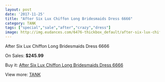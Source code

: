 ```yaml
---
layout: post
date: '2017-11-25'
title: "After Six Lux Chiffon Long Bridesmaids Dress 6666"
category: TANK
tags: ["special","sale","after","crazy","dress"]
image: http://img.eudances.com/6476-thickbox_default/after-six-lux-chiffon-long-bridesmaids-dress-6666.jpg
---
```

After Six Lux Chiffon Long Bridesmaids Dress 6666

On Sales: **$245.99**
<a href="https://www.eudances.com/en/tank/2366-after-six-lux-chiffon-long-bridesmaids-dress-6666.html"><amp-img layout="responsive" width="600" height="600" src="//img.eudances.com/6476-thickbox_default/after-six-lux-chiffon-long-bridesmaids-dress-6666.jpg" alt="After Six Lux Chiffon Long Bridesmaids Dress 6666 0" /></a>
<a href="https://www.eudances.com/en/tank/2366-after-six-lux-chiffon-long-bridesmaids-dress-6666.html"><amp-img layout="responsive" width="600" height="600" src="//img.eudances.com/6477-thickbox_default/after-six-lux-chiffon-long-bridesmaids-dress-6666.jpg" alt="After Six Lux Chiffon Long Bridesmaids Dress 6666 1" /></a>

Buy it: [After Six Lux Chiffon Long Bridesmaids Dress 6666](https://www.eudances.com/en/tank/2366-after-six-lux-chiffon-long-bridesmaids-dress-6666.html "After Six Lux Chiffon Long Bridesmaids Dress 6666")

View more: [TANK](https://www.eudances.com/en/28-tank "TANK")